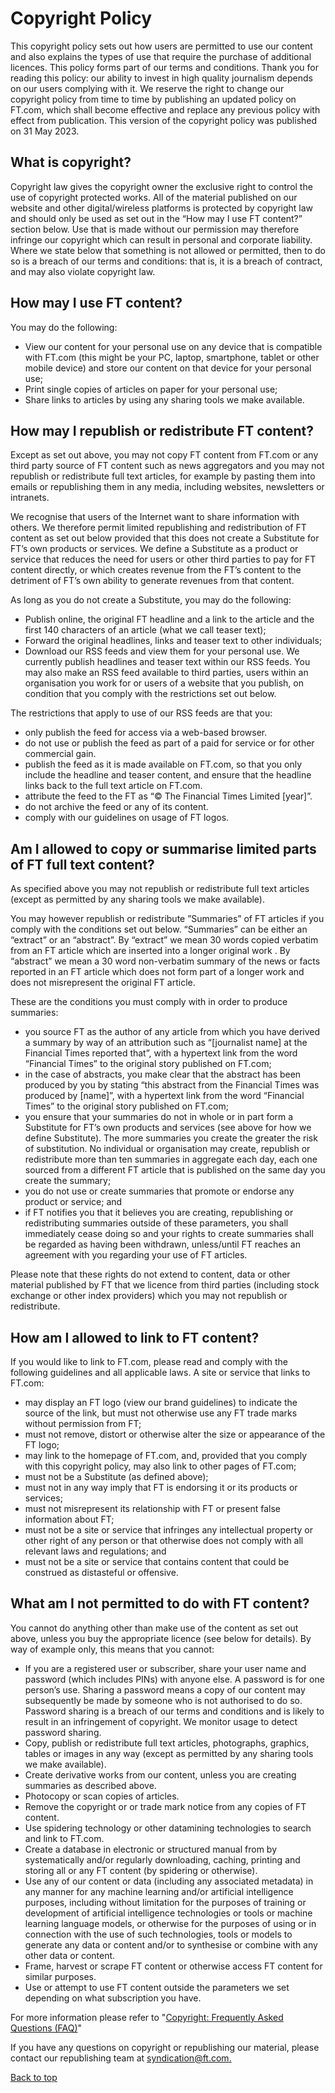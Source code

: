 Copyright Policy
================

This copyright policy sets out how users are permitted to use our content and also explains the types of use that require the purchase of additional licences. This policy forms part of our terms and conditions. Thank you for reading this policy: our ability to invest in high quality journalism depends on our users complying with it. We reserve the right to change our copyright policy from time to time by publishing an updated policy on FT.com, which shall become effective and replace any previous policy with effect from publication. This version of the copyright policy was published on 31 May 2023.

What is copyright?
------------------

Copyright law gives the copyright owner the exclusive right to control the use of copyright protected works. All of the material published on our website and other digital/wireless platforms is protected by copyright law and should only be used as set out in the “How may I use FT content?” section below. Use that is made without our permission may therefore infringe our copyright which can result in personal and corporate liability. Where we state below that something is not allowed or permitted, then to do so is a breach of our terms and conditions: that is, it is a breach of contract, and may also violate copyright law.

How may I use FT content?
-------------------------

You may do the following:

* View our content for your personal use on any device that is compatible with FT.com (this might be your PC, laptop, smartphone, tablet or other mobile device) and store our content on that device for your personal use;
* Print single copies of articles on paper for your personal use;
* Share links to articles by using any sharing tools we make available.

How may I republish or redistribute FT content?
-----------------------------------------------

Except as set out above, you may not copy FT content from FT.com or any third party source of FT content such as news aggregators and you may not republish or redistribute full text articles, for example by pasting them into emails or republishing them in any media, including websites, newsletters or intranets.

We recognise that users of the Internet want to share information with others. We therefore permit limited republishing and redistribution of FT content as set out below provided that this does not create a Substitute for FT’s own products or services. We define a Substitute as a product or service that reduces the need for users or other third parties to pay for FT content directly, or which creates revenue from the FT’s content to the detriment of FT’s own ability to generate revenues from that content.

As long as you do not create a Substitute, you may do the following:

* Publish online, the original FT headline and a link to the article and the first 140 characters of an article (what we call teaser text);
* Forward the original headlines, links and teaser text to other individuals;
* Download our RSS feeds and view them for your personal use. We currently publish headlines and teaser text within our RSS feeds. You may also make an RSS feed available to third parties, users within an organisation you work for or users of a website that you publish, on condition that you comply with the restrictions set out below.

The restrictions that apply to use of our RSS feeds are that you:

* only publish the feed for access via a web-based browser.
* do not use or publish the feed as part of a paid for service or for other commercial gain.
* publish the feed as it is made available on FT.com, so that you only include the headline and teaser content, and ensure that the headline links back to the full text article on FT.com.
* attribute the feed to the FT as “© The Financial Times Limited \[year\]”.
* do not archive the feed or any of its content.
* comply with our guidelines on usage of FT logos.

Am I allowed to copy or summarise limited parts of FT full text content?
------------------------------------------------------------------------

As specified above you may not republish or redistribute full text articles (except as permitted by any sharing tools we make available).

You may however republish or redistribute ”Summaries” of FT articles if you comply with the conditions set out below. “Summaries” can be either an “extract” or an “abstract”. By “extract” we mean 30 words copied verbatim from an FT article which are inserted into a longer original work . By “abstract” we mean a 30 word non-verbatim summary of the news or facts reported in an FT article which does not form part of a longer work and does not misrepresent the original FT article.

These are the conditions you must comply with in order to produce summaries:

* you source FT as the author of any article from which you have derived a summary by way of an attribution such as “\[journalist name\] at the Financial Times reported that”, with a hypertext link from the word “Financial Times” to the original story published on FT.com;
* in the case of abstracts, you make clear that the abstract has been produced by you by stating “this abstract from the Financial Times was produced by \[name\]”, with a hypertext link from the word “Financial Times” to the original story published on FT.com;
* you ensure that your summaries do not in whole or in part form a Substitute for FT’s own products and services (see above for how we define Substitute). The more summaries you create the greater the risk of substitution. No individual or organisation may create, republish or redistribute more than ten summaries in aggregate each day, each one sourced from a different FT article that is published on the same day you create the summary;
* you do not use or create summaries that promote or endorse any product or service; and
* if FT notifies you that it believes you are creating, republishing or redistributing summaries outside of these parameters, you shall immediately cease doing so and your rights to create summaries shall be regarded as having been withdrawn, unless/until FT reaches an agreement with you regarding your use of FT articles.

Please note that these rights do not extend to content, data or other material published by FT that we licence from third parties (including stock exchange or other index providers) which you may not republish or redistribute.

How am I allowed to link to FT content?
---------------------------------------

If you would like to link to FT.com, please read and comply with the following guidelines and all applicable laws. A site or service that links to FT.com:

* may display an FT logo (view our brand guidelines) to indicate the source of the link, but must not otherwise use any FT trade marks without permission from FT;
* must not remove, distort or otherwise alter the size or appearance of the FT logo;
* may link to the homepage of FT.com, and, provided that you comply with this copyright policy, may also link to other pages of FT.com;
* must not be a Substitute (as defined above);
* must not in any way imply that FT is endorsing it or its products or services;
* must not misrepresent its relationship with FT or present false information about FT;
* must not be a site or service that infringes any intellectual property or other right of any person or that otherwise does not comply with all relevant laws and regulations; and
* must not be a site or service that contains content that could be construed as distasteful or offensive.

What am I not permitted to do with FT content?
----------------------------------------------

You cannot do anything other than make use of the content as set out above, unless you buy the appropriate licence (see below for details). By way of example only, this means that you cannot:

* If you are a registered user or subscriber, share your user name and password (which includes PINs) with anyone else. A password is for one person’s use. Sharing a password means a copy of our content may subsequently be made by someone who is not authorised to do so. Password sharing is a breach of our terms and conditions and is likely to result in an infringement of copyright. We monitor usage to detect password sharing.
* Copy, publish or redistribute full text articles, photographs, graphics, tables or images in any way (except as permitted by any sharing tools we make available).
* Create derivative works from our content, unless you are creating summaries as described above.
* Photocopy or scan copies of articles.
* Remove the copyright or or trade mark notice from any copies of FT content.
* Use spidering technology or other datamining technologies to search and link to FT.com.
* Create a database in electronic or structured manual from by systematically and/or regularly downloading, caching, printing and storing all or any FT content (by spidering or otherwise).
* Use any of our content or data (including any associated metadata) in any manner for any machine learning and/or artificial intelligence purposes, including without limitation for the purposes of training or development of artificial intelligence technologies or tools or machine learning language models, or otherwise for the purposes of using or in connection with the use of such technologies, tools or models to generate any data or content and/or to synthesise or combine with any other data or content. 
* Frame, harvest or scrape FT content or otherwise access FT content for similar purposes.
* Use or attempt to use FT content outside the parameters we set depending on what subscription you have.

For more information please refer to "[Copyright: Frequently Asked Questions (FAQ)](https://help.ft.com/faq/topic/copyright-faqs)"

If you have any questions on copyright or republishing our material, please contact our republishing team at [syndication@ft.com.](mailto:syndication@ft.com)

[Back to top](#pagetop)